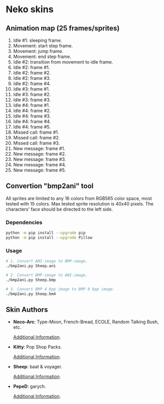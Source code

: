 Neko skins
==========

## Animation map (25 frames/sprites)

1. Idle #1: sleeping frame.
2. Movement: start step frame.
3. Movement: jump frame.
4. Movement: end step frame.
5. Idle #2: transition from movement to idle frame.
6. Idle #2: frame #1.
7. Idle #2: frame #2.
8. Idle #2: frame #3.
9. Idle #2: frame #4.
10. Idle #3: frame #1.
11. Idle #3: frame #2.
12. Idle #3: frame #3.
13. Idle #4: frame #1.
14. Idle #4: frame #2.
15. Idle #4: frame #3.
16. Idle #4: frame #4.
17. Idle #4: frame #5.
18. Missed call: frame #1.
19. Missed call: frame #2.
20. Missed call: frame #3.
21. New message: frame #1.
22. New message: frame #2.
23. New message: frame #3.
24. New message: frame #4.
25. New message: frame #5.

## Convertion "bmp2ani" tool

All sprites are limited to any 16 colors from RGB565 color space, most tested with 15 colors. Max tested sprite resolution is 40x40 pixels. The characters' face should be directed to the left side.

### Dependencies

```bash
python -m pip install --upgrade pip
python -m pip install --upgrade Pillow
```

### Usage

```bash
# 1. Convert ANI-image to BMP-image.
./bmp2ani.py Sheep.ani

# 2. Convert BMP-image to ANI-image.
./bmp2ani.py Sheep.bmp

# 3. Convert BMP 4 bpp image to BMP 8 bpp image.
./bmp2ani.py Sheep.bm4
```

## Skin Authors

* **Neco-Arc**: Type-Moon, French-Bread, ECOLE, Random Talking Bush, etc.

    [Additional Information](https://www.spriters-resource.com/playstation_2/mbaa/sheet/28104/).

* **Kitty**: Pop Shop Packs.

    [Additional Information](https://pop-shop-packs.itch.io/cats-pixel-asset-pack).

* **Sheep**: baat & voyager.

    [Additional Information](https://forum.motofan.ru/index.php?s=&showtopic=165504&view=findpost&p=1371628).

* **PepeD**: garych.

    [Additional Information](https://knowyourmeme.com/memes/peped).
